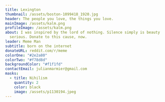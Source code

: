 ```yaml
---
title: Lexington
thumbnail: /assets/boston-1099418_1920.jpg
header: The people you love, the things you love.
mainImage: /assets/kalm.png
profileImage: /assets/kalm.png
about: I was inspired by the lord of nothing. Silence simply is beauty. I'm
  serious. Donate to this cause, now.
leader: Meme Man
subtitle: born on the internet
donateURL: reddit.com/r/meme
colorOne: "#2e2a80"
colorTwo: "#f78d8d"
backgroundColor: "#f1f1fd"
contactEmail: julianmarmier@gmail.com
masks:
  - title: Nihilism
    quantity: 2
    color: black
    image: /assets/p1130194.jpeg
---
```

